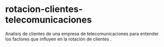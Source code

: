 # rotacion-clientes-telecomunicaciones
Analisis de clientes de una empresa de telecomunicaciones para entender los factores que influyen en la rotación de clientes .
